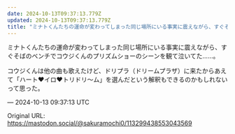 ```yaml
---
date: 2024-10-13T09:37:13.779Z
updated: 2024-10-13T09:37:13.779Z
title: "ミナトくんたちの運命が変わってしまった同じ場所にいる事実に震えながら、すぐそばの[...]"
---
```


<p>ミナトくんたちの運命が変わってしまった同じ場所にいる事実に震えながら、すぐそばのベンチでコウジくんのプリズムショーのシーンを観て泣いてた……。</p><p>コウジくんは他の曲も歌えたけど、ドリプラ（ドリームプラザ）に来たからあえて「ハート♥イロ♥トリドリ〜ム」を選んだという解釈もできるのかもしれないって思った。</p>

&mdash; 2024-10-13 09:37:13 UTC

Original URL: https://mastodon.social/@sakuramochi0/113299438553043569
